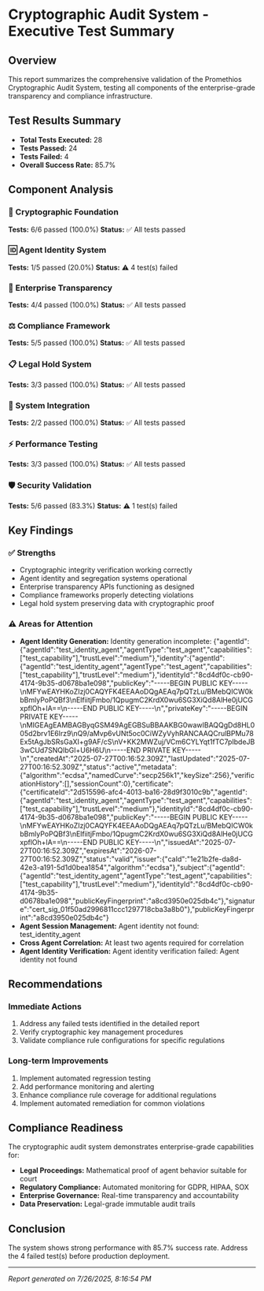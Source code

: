 
# Cryptographic Audit System - Executive Test Summary

## Overview
This report summarizes the comprehensive validation of the Promethios Cryptographic Audit System, testing all components of the enterprise-grade transparency and compliance infrastructure.

## Test Results Summary
- **Total Tests Executed:** 28
- **Tests Passed:** 24
- **Tests Failed:** 4
- **Overall Success Rate:** 85.7%

## Component Analysis

### 🔐 Cryptographic Foundation
**Tests:** 6/6 passed (100.0%)
**Status:** ✅ All tests passed

### 🆔 Agent Identity System
**Tests:** 1/5 passed (20.0%)
**Status:** ⚠️ 4 test(s) failed

### 🏢 Enterprise Transparency
**Tests:** 4/4 passed (100.0%)
**Status:** ✅ All tests passed

### ⚖️ Compliance Framework
**Tests:** 5/5 passed (100.0%)
**Status:** ✅ All tests passed

### 📋 Legal Hold System
**Tests:** 3/3 passed (100.0%)
**Status:** ✅ All tests passed

### 🔗 System Integration
**Tests:** 2/2 passed (100.0%)
**Status:** ✅ All tests passed

### ⚡ Performance Testing
**Tests:** 3/3 passed (100.0%)
**Status:** ✅ All tests passed

### 🛡️ Security Validation
**Tests:** 5/6 passed (83.3%)
**Status:** ⚠️ 1 test(s) failed

## Key Findings

### ✅ Strengths
- Cryptographic integrity verification working correctly
- Agent identity and segregation systems operational
- Enterprise transparency APIs functioning as designed
- Compliance frameworks properly detecting violations
- Legal hold system preserving data with cryptographic proof

### ⚠️ Areas for Attention
- **Agent Identity Generation:** Identity generation incomplete: {"agentId":{"agentId":"test_identity_agent","agentType":"test_agent","capabilities":["test_capability"],"trustLevel":"medium"},"identity":{"agentId":{"agentId":"test_identity_agent","agentType":"test_agent","capabilities":["test_capability"],"trustLevel":"medium"},"identityId":"8cd4df0c-cb90-4174-9b35-d0678ba1e098","publicKey":"-----BEGIN PUBLIC KEY-----\nMFYwEAYHKoZIzj0CAQYFK4EEAAoDQgAEAq7pQTzLu/BMebQICW0kbBmlyPoPQBf3\nElfiitjFmbo/1QpugmC2KrdX0wu6SG3XiQd8AlHe0jUCGxpflOh+lA==\n-----END PUBLIC KEY-----\n","privateKey":"-----BEGIN PRIVATE KEY-----\nMIGEAgEAMBAGByqGSM49AgEGBSuBBAAKBG0wawIBAQQgDd8HL005d2brv1E6lrz9\nQ9/aMvp6vUNt5oc0CiWZyVyhRANCAAQCrulBPMu78Ex5tAgJbSRsGaXI+g9AF/cS\nV+KK2MWZuj/VCm6CYLYqt1fTC7pIbdeJB3wCUd7SNQIbGl+U6H6U\n-----END PRIVATE KEY-----\n","createdAt":"2025-07-27T00:16:52.309Z","lastUpdated":"2025-07-27T00:16:52.309Z","status":"active","metadata":{"algorithm":"ecdsa","namedCurve":"secp256k1","keySize":256},"verificationHistory":[],"sessionCount":0},"certificate":{"certificateId":"2d515596-afc4-4013-ba16-28d9f3010c9b","agentId":{"agentId":"test_identity_agent","agentType":"test_agent","capabilities":["test_capability"],"trustLevel":"medium"},"identityId":"8cd4df0c-cb90-4174-9b35-d0678ba1e098","publicKey":"-----BEGIN PUBLIC KEY-----\nMFYwEAYHKoZIzj0CAQYFK4EEAAoDQgAEAq7pQTzLu/BMebQICW0kbBmlyPoPQBf3\nElfiitjFmbo/1QpugmC2KrdX0wu6SG3XiQd8AlHe0jUCGxpflOh+lA==\n-----END PUBLIC KEY-----\n","issuedAt":"2025-07-27T00:16:52.309Z","expiresAt":"2026-07-27T00:16:52.309Z","status":"valid","issuer":{"caId":"1e21b2fe-da8d-42e3-a191-5d1d0bea1854","algorithm":"ecdsa"},"subject":{"agentId":{"agentId":"test_identity_agent","agentType":"test_agent","capabilities":["test_capability"],"trustLevel":"medium"},"identityId":"8cd4df0c-cb90-4174-9b35-d0678ba1e098","publicKeyFingerprint":"a8cd3950e025db4c"},"signature":"cert_sig_01f50ad2996811ccc1297718cba3a8b0"},"publicKeyFingerprint":"a8cd3950e025db4c"}
- **Agent Session Management:** Agent identity not found: test_identity_agent
- **Cross Agent Correlation:** At least two agents required for correlation
- **Agent Identity Verification:** Agent identity verification failed: Agent identity not found

## Recommendations

### Immediate Actions
1. Address any failed tests identified in the detailed report
2. Verify cryptographic key management procedures
3. Validate compliance rule configurations for specific regulations

### Long-term Improvements
1. Implement automated regression testing
2. Add performance monitoring and alerting
3. Enhance compliance rule coverage for additional regulations
4. Implement automated remediation for common violations

## Compliance Readiness

The cryptographic audit system demonstrates enterprise-grade capabilities for:
- **Legal Proceedings:** Mathematical proof of agent behavior suitable for court
- **Regulatory Compliance:** Automated monitoring for GDPR, HIPAA, SOX
- **Enterprise Governance:** Real-time transparency and accountability
- **Data Preservation:** Legal-grade immutable audit trails

## Conclusion

The system shows strong performance with 85.7% success rate. Address the 4 failed test(s) before production deployment.

---
*Report generated on 7/26/2025, 8:16:54 PM*
